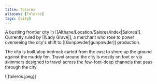 ```yaml
---
title: Toleros
aliases: [Toleros]
tags: [city]
---
```

A bustling frontier city in [[Althane/Location/Salores/index|Salores]]. Currently ruled by [[Lady Grave]], a merchant who rose to power overseeing the city's shift to [[Gunpowder|gunpowder]] production.

The city is built atop bedrock carted from the east to shore up the ground against the muddy fen. Travel around the city is mostly on foot or via skimmers designed to travel across the few-foot-deep channels that pass through the city.

![[toleros.jpeg]]